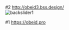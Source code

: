 #2 http://obeid3.bss.design/ <br>![backslider1](https://user-images.githubusercontent.com/31520330/120875748-1f9c7880-c5b6-11eb-9039-4d9e962e544e.jpg)

#1 https://obeid.pro
